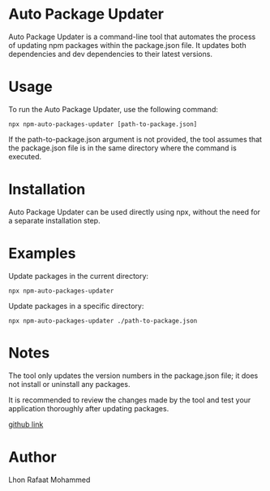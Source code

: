 # Auto Package Updater

Auto Package Updater is a command-line tool that automates the process of updating npm packages within the package.json file. It updates both dependencies and dev dependencies to their latest versions.

# Usage

To run the Auto Package Updater, use the following command:

`npx npm-auto-packages-updater [path-to-package.json]`

If the path-to-package.json argument is not provided, the tool assumes that the package.json file is in the same directory where the command is executed.

# Installation

Auto Package Updater can be used directly using npx, without the need for a separate installation step.

# Examples

Update packages in the current directory:

`npx npm-auto-packages-updater`

Update packages in a specific directory:

`npx npm-auto-packages-updater ./path-to-package.json`

# Notes

The tool only updates the version numbers in the package.json file; it does not install or uninstall any packages.

It is recommended to review the changes made by the tool and test your application thoroughly after updating packages.

[github link](https://github.com/LhonRafaat/npm-auto-pacakges-updater)

# Author

Lhon Rafaat Mohammed
